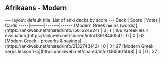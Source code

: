 <h2>Afrikaans  -  Modern</h2>
---
layout: default
title: List of anki decks by score
---
Deck | Score | Votes | Cards
-----|-------|-------|------
[Modern Greek nouns (words)](https://ankiweb.net/shared/info/1561624924) | 3 | 1 | 106
[Greek les 4 evaluation](https://ankiweb.net/shared/info/1391844054) | 0 | 0 | 62
[Modern Greek - proverbs & sayings](https://ankiweb.net/shared/info/2132743142) | 0 | 0 | 27
[Modern Greek verbs lesson 1-5](https://ankiweb.net/shared/info/1065601468) | 0 | 0 | 37
